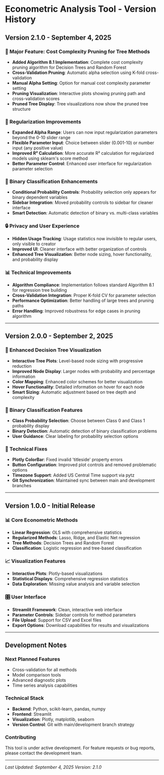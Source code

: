 # Econometric Analysis Tool - Version History

## Version 2.1.0 - September 4, 2025

### 🌳 Major Feature: Cost Complexity Pruning for Tree Methods
- **Added Algorithm 8.1 Implementation**: Complete cost complexity pruning algorithm for Decision Trees and Random Forest
- **Cross-Validation Pruning**: Automatic alpha selection using K-fold cross-validation
- **Manual Alpha Setting**: Option for manual cost complexity parameter setting
- **Pruning Visualization**: Interactive plots showing pruning path and cross-validation scores
- **Pruned Tree Display**: Tree visualizations now show the pruned tree structure

### 🔧 Regularization Improvements
- **Expanded Alpha Range**: Users can now input regularization parameters beyond the 0-10 slider range
- **Flexible Parameter Input**: Choice between slider (0.001-10) or number input (any positive value)
- **Improved R² Calculation**: More accurate R² calculation for regularized models using sklearn's score method
- **Better Parameter Control**: Enhanced user interface for regularization parameter selection

### 🎯 Binary Classification Enhancements
- **Conditional Probability Controls**: Probability selection only appears for binary dependent variables
- **Sidebar Integration**: Moved probability controls to sidebar for cleaner interface
- **Smart Detection**: Automatic detection of binary vs. multi-class variables

### 🔒 Privacy and User Experience
- **Hidden Usage Tracking**: Usage statistics now invisible to regular users, only visible to creator
- **Improved UI**: Cleaner interface with better organization of controls
- **Enhanced Tree Visualization**: Better node sizing, hover functionality, and probability display

### 📊 Technical Improvements
- **Algorithm Compliance**: Implementation follows standard Algorithm 8.1 for regression tree building
- **Cross-Validation Integration**: Proper K-fold CV for parameter selection
- **Performance Optimization**: Better handling of large trees and pruning paths
- **Error Handling**: Improved robustness for edge cases in pruning algorithm

---

## Version 2.0.0 - September 2, 2025

### 🌲 Enhanced Decision Tree Visualization
- **Interactive Tree Plots**: Level-based node sizing with progressive reduction
- **Improved Node Display**: Larger nodes with probability and percentage information
- **Color Mapping**: Enhanced color schemes for better visualization
- **Hover Functionality**: Detailed information on hover for each node
- **Smart Sizing**: Automatic adjustment based on tree depth and complexity

### 🎯 Binary Classification Features
- **Class Probability Selection**: Choose between Class 0 and Class 1 probability display
- **Binary Detection**: Automatic detection of binary classification problems
- **User Guidance**: Clear labeling for probability selection options

### 🔧 Technical Fixes
- **Plotly ColorBar**: Fixed invalid 'titleside' property errors
- **Button Configuration**: Improved plot controls and removed problematic options
- **Timezone Support**: Added US Central Time support via pytz
- **Git Synchronization**: Maintained sync between main and development branches

---

## Version 1.0.0 - Initial Release

### 📊 Core Econometric Methods
- **Linear Regression**: OLS with comprehensive statistics
- **Regularized Methods**: Lasso, Ridge, and Elastic Net regression
- **Tree Methods**: Decision Trees and Random Forest
- **Classification**: Logistic regression and tree-based classification

### 📈 Visualization Features
- **Interactive Plots**: Plotly-based visualizations
- **Statistical Displays**: Comprehensive regression statistics
- **Data Exploration**: Missing value analysis and variable selection

### 🎛️ User Interface
- **Streamlit Framework**: Clean, interactive web interface
- **Parameter Controls**: Sidebar controls for method parameters
- **File Upload**: Support for CSV and Excel files
- **Export Options**: Download capabilities for results and visualizations

---

## Development Notes

### Next Planned Features
- Cross-validation for all methods
- Model comparison tools
- Advanced diagnostic plots
- Time series analysis capabilities

### Technical Stack
- **Backend**: Python, scikit-learn, pandas, numpy
- **Frontend**: Streamlit
- **Visualization**: Plotly, matplotlib, seaborn
- **Version Control**: Git with main/development branch strategy

### Contributing
This tool is under active development. For feature requests or bug reports, please contact the development team.

---

*Last Updated: September 4, 2025*
*Version: 2.1.0*
